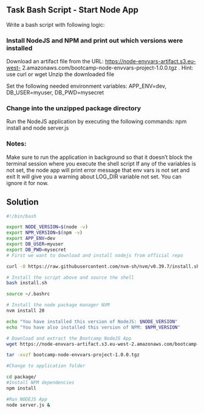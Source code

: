 

## Task Bash Script - Start Node App

Write a bash script with following logic:

### Install NodeJS and NPM and print out which versions were installed

Download an artifact file from the URL: https://node-envvars-artifact.s3.eu-west-
2.amazonaws.com/bootcamp-node-envvars-project-1.0.0.tgz . 
Hint: use curl or wget
Unzip the downloaded file

Set the following needed environment variables: 
APP_ENV=dev, 
DB_USER=myuser,
DB_PWD=mysecret

### Change into the unzipped package directory

Run the NodeJS application by executing the following commands: 
npm install and node
server.js

### Notes:
Make sure to run the application in background so that it doesn’t block the terminal session
where you execute the shell script
If any of the variables is not set, the node app will print error message that env vars is not
set and exit
It will give you a warning about LOG_DIR variable not set. You can ignore it for now.

## Solution

```bash
#!/bin/bash

export NODE_VERSION=$(node -v)
export NPM_VERSION=$(npm -v)
export APP_ENV=dev
export DB_USER=myuser
export DB_PWD=mysecret
# First we want to download and install nodejs from official repo

curl -O https://raw.githubusercontent.com/nvm-sh/nvm/v0.39.7/install.sh

# Install the script above and source the shell
bash install.sh

source ~/.bashrc

# Install the node package manager NVM
nvm install 20

echo "You have installed this version of NodeJS: $NODE_VERSION"
echo "You have also installed this version of NPM: $NPM_VERSION"

# Download and extract the Bootcamp NodeJS App
wget https://node-envvars-artifact.s3.eu-west-2.amazonaws.com/bootcamp-node-envvars-project-1.0.0.tgz

tar -xvzf bootcamp-node-envvars-project-1.0.0.tgz

#Change to application folder

cd package/
#Install NPM dependencies
npm install

#Run NODEJS App
node server.js &

```